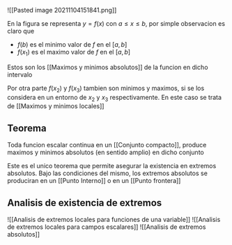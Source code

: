 ![[Pasted image 20211104151841.png]]

En la figura se representa $y = f(x)$ con $a \le x \le b$, por simple observacion es claro que
 * $f(b)$ es el minimo valor de $f$ en el $[a, b]$
 * $f(x_1)$ es el maximo valor de $f$ en el $[a, b]$

Estos son los [[Maximos y minimos absolutos]] de la funcion en dicho intervalo

Por otra parte $f(x_2)$ y $f(x_3)$ tambien son minimos y maximos, si se los considera en un entorno de $x_2$ y $x_3$ respectivamente. En este caso se trata de [[Maximos y minimos locales]]

## Teorema
Toda funcion escalar continua en un [[Conjunto compacto]], produce maximos y minimos absolutos (en sentido amplio) en dicho conjunto

Este es el unico teorema que permite asegurar la existencia en extremos absolutos. Bajo las condiciones del mismo, los extremos absolutos se produciran en un [[Punto Interno]] o en un [[Punto frontera]]

## Analisis de existencia de extremos
![[Analisis de extremos locales para funciones de una variable]] ![[Analisis de extremos locales para campos escalares]] ![[Analisis de extremos absolutos]]
